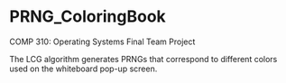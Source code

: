 # PRNG_ColoringBook

COMP 310: Operating Systems Final Team Project

The LCG algorithm generates PRNGs that correspond to different colors used on the whiteboard pop-up screen.
